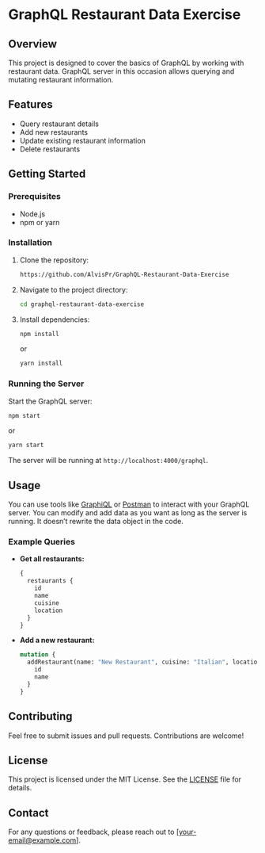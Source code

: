 # GraphQL Restaurant Data Exercise

## Overview
This project is designed to cover the basics of GraphQL by working with restaurant data. GraphQL server in this occasion allows querying and mutating restaurant information.

## Features
- Query restaurant details
- Add new restaurants
- Update existing restaurant information
- Delete restaurants

## Getting Started

### Prerequisites
- Node.js
- npm or yarn

### Installation
1. Clone the repository:
    ```bash
    https://github.com/AlvisPr/GraphQL-Restaurant-Data-Exercise
    ```
2. Navigate to the project directory:
    ```bash
    cd graphql-restaurant-data-exercise
    ```
3. Install dependencies:
    ```bash
    npm install
    ```
    or
    ```bash
    yarn install
    ```

### Running the Server
Start the GraphQL server:
```bash
npm start
```
or
```bash
yarn start
```

The server will be running at `http://localhost:4000/graphql`.

## Usage
You can use tools like [GraphiQL](https://github.com/graphql/graphiql) or [Postman](https://www.postman.com/) to interact with your GraphQL server. You can modify and add data as you want as long as the server is running. It doesn’t rewrite the data object in the code.

### Example Queries
- **Get all restaurants:**
    ```graphql
    {
      restaurants {
        id
        name
        cuisine
        location
      }
    }
    ```

- **Add a new restaurant:**
    ```graphql
    mutation {
      addRestaurant(name: "New Restaurant", cuisine: "Italian", location: "New York") {
        id
        name
      }
    }
    ```

## Contributing
Feel free to submit issues and pull requests. Contributions are welcome!

## License
This project is licensed under the MIT License. See the [LICENSE](./LICENSE) file for details.

## Contact
For any questions or feedback, please reach out to [your-email@example.com].

